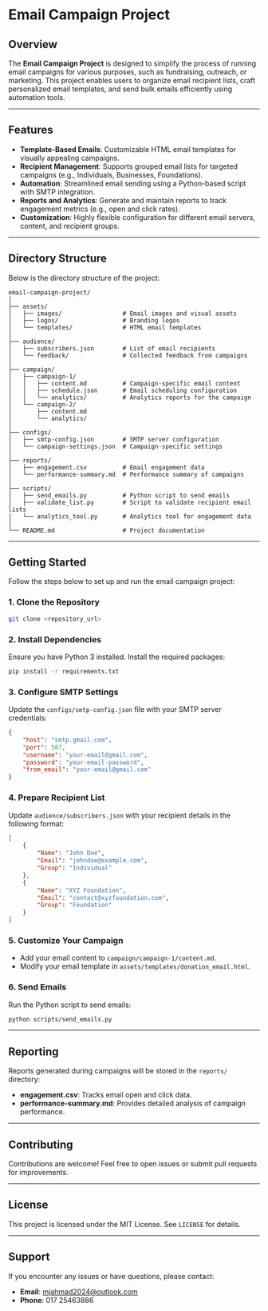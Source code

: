 # Email Campaign Project

## Overview
The **Email Campaign Project** is designed to simplify the process of running email campaigns for various purposes, such as fundraising, outreach, or marketing. This project enables users to organize email recipient lists, craft personalized email templates, and send bulk emails efficiently using automation tools.

---

## Features
- **Template-Based Emails**: Customizable HTML email templates for visually appealing campaigns.
- **Recipient Management**: Supports grouped email lists for targeted campaigns (e.g., Individuals, Businesses, Foundations).
- **Automation**: Streamlined email sending using a Python-based script with SMTP integration.
- **Reports and Analytics**: Generate and maintain reports to track engagement metrics (e.g., open and click rates).
- **Customization**: Highly flexible configuration for different email servers, content, and recipient groups.

---

## Directory Structure
Below is the directory structure of the project:

```plaintext
email-campaign-project/
│
├── assets/
│   ├── images/                 # Email images and visual assets
│   ├── logos/                  # Branding logos
│   └── templates/              # HTML email templates
│
├── audience/
│   ├── subscribers.json        # List of email recipients
│   └── feedback/               # Collected feedback from campaigns
│
├── campaign/
│   ├── campaign-1/             
│   │   ├── content.md          # Campaign-specific email content
│   │   ├── schedule.json       # Email scheduling configuration
│   │   └── analytics/          # Analytics reports for the campaign
│   └── campaign-2/             
│       ├── content.md
│       └── analytics/
│
├── configs/
│   ├── smtp-config.json        # SMTP server configuration
│   └── campaign-settings.json  # Campaign-specific settings
│
├── reports/
│   ├── engagement.csv          # Email engagement data
│   └── performance-summary.md  # Performance summary of campaigns
│
├── scripts/
│   ├── send_emails.py          # Python script to send emails
│   ├── validate_list.py        # Script to validate recipient email lists
│   └── analytics_tool.py       # Analytics tool for engagement data
│
└── README.md                   # Project documentation
```

---

## Getting Started
Follow the steps below to set up and run the email campaign project:

### 1. Clone the Repository
```bash
git clone <repository_url>
```

### 2. Install Dependencies
Ensure you have Python 3 installed. Install the required packages:
```bash
pip install -r requirements.txt
```

### 3. Configure SMTP Settings
Update the `configs/smtp-config.json` file with your SMTP server credentials:
```json
{
    "host": "smtp.gmail.com",
    "port": 587,
    "username": "your-email@gmail.com",
    "password": "your-email-password",
    "from_email": "your-email@gmail.com"
}
```

### 4. Prepare Recipient List
Update `audience/subscribers.json` with your recipient details in the following format:
```json
[
    {
        "Name": "John Doe",
        "Email": "johndoe@example.com",
        "Group": "Individual"
    },
    {
        "Name": "XYZ Foundation",
        "Email": "contact@xyzfoundation.com",
        "Group": "Foundation"
    }
]
```

### 5. Customize Your Campaign
- Add your email content to `campaign/campaign-1/content.md`.
- Modify your email template in `assets/templates/donation_email.html`.

### 6. Send Emails
Run the Python script to send emails:
```bash
python scripts/send_emails.py
```

---

## Reporting
Reports generated during campaigns will be stored in the `reports/` directory:
- **engagement.csv**: Tracks email open and click data.
- **performance-summary.md**: Provides detailed analysis of campaign performance.

---

## Contributing
Contributions are welcome! Feel free to open issues or submit pull requests for improvements.

---

## License
This project is licensed under the MIT License. See `LICENSE` for details.

---

## Support
If you encounter any issues or have questions, please contact:
- **Email**: mjahmad2024@outlook.com
- **Phone**: 017 25463886